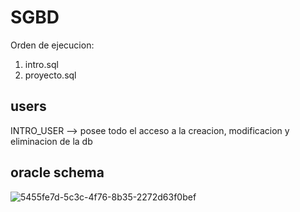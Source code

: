 # SGBD

Orden de ejecucion:

1. intro.sql
2. proyecto.sql

## users 

INTRO_USER --> posee todo el acceso a la creacion, modificacion y eliminacion de la db

## oracle schema 

![5455fe7d-5c3c-4f76-8b35-2272d63f0bef](https://github.com/Parralol/SGBD/assets/110953563/47f203d8-aa46-42e8-9839-d9fff3fd2c0b)
